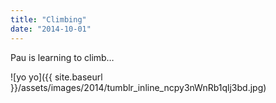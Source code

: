 ```yaml
---
title: "Climbing"
date: "2014-10-01"
---
```


Pau is learning to climb…

![yo yo]({{ site.baseurl }}/assets/images/2014/tumblr_inline_ncpy3nWnRb1qlj3bd.jpg)
